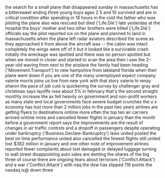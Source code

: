 the search for a small plane that disappeared sunday in massachusetts has a bittersweet ending <dot> three young boys <dot> ages 2 <dot> 5 and 10 survived and are in critical condition after spending in 18 hours in the cold <dot> the father <dot> who was piloting the plane <dot> also was rescued <dot> but died {'Life.Die'}  late yesterday at the hospital <dot> the boys' mother and two other brothers were killed {'Life.Die'}  <dot> officials say the pilot reported ice on the plane and planned to land in massachusetts when the plane left radar <dot> aviators described the scene as they approached it from above <dot> the aircraft was -- the cabin was intact completely <dot> the wings were off of it <dot> but it looked like a survivable crash <dot> initially the wreckage was spotted <dot> and there was no person spotted <dot> but when we moved in closer and started to scan the area <dot> then i saw the 2-year-old waving from next to the airplane <dot> the family had been heading {'Movement.Transport'}  to new hampshire from lakeland <dot> florida when their plane went down <dot> if you are one of the many unemployed <dot> expect company <dot> valerie morris joins us live from new york with that story <dot> valerie <dot> hi <dot> renay <dot> sharon <dot> the pace of job cuts is quickening <dot> the survey by challenger gray and christmas says layoffs rose about 5% in february <dot> that's the second straight monthly increase <dot> the ax fell heavily on government and non-profit workers as many state and local governments face severe budget crunches <dot> the u <dot> s <dot> economy has lost more than 2 million jobs in the past two years <dot> airlines are getting flyers to destinations ontime more often <dot> the top ten air carriers arrived ontime more and cancelled fewer flights in january than the month before <dot> a government report says the improvements are the result of changes in air traffic controls <dot> and a dropoff in passengers <dot> despite operating under bankruptcy {'Business.Declare-Bankruptcy'}  laws <dot> united posted the best on time performance <dot> united also cancelled the fewest flights <dot> still united lost $382 million in january <dot> and one other note of improvement <dot> airlines reported fewer complaints about lost <dot> damaged or delayed luggage <dot> turning to wall street <dot> disappointing auto sales are denting the shares of the big three <dot> of course there are ongoing fears about terrorism {'Conflict.Attack'}  and a war {'Conflict.Attack'}  with iraq <dot> the dow has slipped 116 points <dot> the nasdaq is@ down three